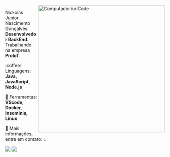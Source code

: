 <img src="https://raw.githubusercontent.com/MicaelliMedeiros/micaellimedeiros/master/image/computer-illustration.png" min-width="400px" max-width="400px" width="400px" align="right" alt="Computador iuriCode">

<p align="left"> 
  Nickolas Junior Nascimento Gonçalves <br>
  <strong>Desenvolvedor BackEnd</strong>.<br>
  Trabalhando na empresa <strong>ProIoT</strong>.
</p>

<p align="left">
  :coffee: Linguagens: <strong>Java, JavaScript, Node.js</strong>
</p>

<p align="left">
  💼 Ferramentas: <strong>VScode, Docker, Insominia, Linux</strong>
</p>

<p align="left">
  💌 Mais informações, entre em contato: ⤵️
</p>

<!-- <p align="left">
  <a href="#" alt="Gmail">
  <img src="https://img.shields.io/badge/-Gmail-FF0000?style=flat-square&labelColor=FF0000&logo=gmail&logoColor=white&link=LINK-DO-SEU-EMAIL" /></a> -->

  <a href="https://www.linkedin.com/in/nickolas-gon%C3%A7alves-7743b2196" alt="Linkedin">
  <img src="https://img.shields.io/badge/-Linkedin-0e76a8?style=flat-square&logo=Linkedin&logoColor=white&link=https://www.linkedin.com/in/nickolas-gon%C3%A7alves-7743b2196/" /></a>

  <a href="https://www.instagram.com/nickjunior_ng/" alt="Instagram">
  <img src="https://img.shields.io/badge/-Instagram-DF0174?style=flat-square&labelColor=DF0174&logo=instagram&logoColor=white&link=https://www.instagram.com/nickjunior_ng/"/></a>
</p>  


<!-- <div> 
 
  ![Snake animation](https://github.com/nickjng/nickjng/blob/output/github-contribution-grid-snake.svg)
 
</div> -->
